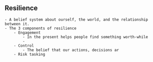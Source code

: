 ## Resilience
	- A belief system about ourself, the world, and the relationship between it.
	- The 3 components of resilience
		- Engagement
			- In the present helps people find something worth-while
			-
		- Control
			- The belief that our actions, decisions ar
		- Risk tasking